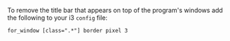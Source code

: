 To remove the title bar that appears on top of the program's windows add the following to your i3 `config` file:
```
for_window [class=".*"] border pixel 3
```
